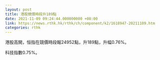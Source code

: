 ```yaml
---
layout: post
title: 港股競價時段升189點
date: 2021-11-09 09:24:44.000000000 +08:00
link: https://news.rthk.hk/rthk/ch/component/k2/1618947-20211109.htm
categories: rthk
---
```


港股高開，恒指在競價時段報24952點，升189點，升幅0.76%。

科技指數0.75%。
